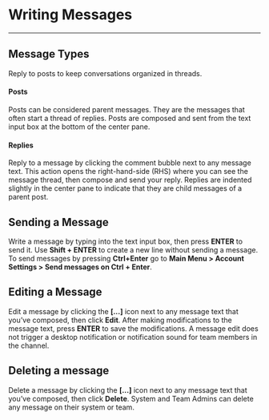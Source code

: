 # Writing Messages
_____

## Message Types
Reply to posts to keep conversations organized in threads.

#### Posts
Posts can be considered parent messages. They are the messages that often start a thread of replies. Posts are composed and sent from the text input box at the bottom of the center pane. 

#### Replies
Reply to a message by clicking the comment bubble next to any message text. This action opens the right-hand-side (RHS) where you can see the message thread, then compose and send your reply. Replies are indented slightly in the center pane to indicate that they are child messages of a parent post.

## Sending a Message
Write a message by typing into the text input box, then press **ENTER** to send it. Use **Shift + ENTER** to create a new line without sending a message. To send messages by pressing **Ctrl+Enter** go to **Main Menu > Account Settings > Send messages on Ctrl + Enter**.

## Editing a Message
Edit a message by clicking the **[...]** icon next to any message text that you’ve composed, then click **Edit**. After making modifications to the message text, press **ENTER** to save the modifications. A message edit does not trigger a desktop notification or notification sound for team members in the channel.

## Deleting a message
Delete a message by clicking the **[...]** icon next to any message text that you’ve composed, then click **Delete**. System and Team Admins can delete any message on their system or team.
